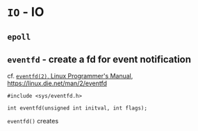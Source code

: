 # `IO` - IO

## `epoll`



## `eventfd` - create a fd for event notification

cf. [`eventfd(2)`, Linux Programmer's Manual](http://man7.org/linux/man-pages/man2/eventfd.2.html), https://linux.die.net/man/2/eventfd

```
#include <sys/eventfd.h>

int eventfd(unsigned int initval, int flags);
```

`eventfd()` creates 


